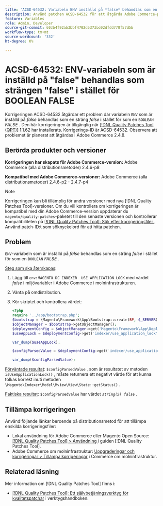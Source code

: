 ```yaml
---
title: 'ACSD-64532: Variabeln ENV inställd på *false* behandlas som en sträng *false* i stället för BOOLEAN *FALSE*'
description: Använd patchen ACSD-64532 för att åtgärda Adobe Commerce-problemet där variabeln "ENV" som är inställd på *false* behandlas som en sträng *false* i stället för som "BOOLEAN" *FALSE*.
feature: Variables
role: Admin, Developer
source-git-commit: 603b4f92ab3bbf4702d5373bd02dfdd770f57d5b
workflow-type: tm+mt
source-wordcount: '332'
ht-degree: 0%

---
```



# ACSD-64532: ENV-variabeln som är inställd på &quot;false&quot; behandlas som strängen &quot;false&quot; i stället för BOOLEAN FALSE

Korrigeringen ACSD-64532 åtgärdar ett problem där variabeln `ENV` som är inställd på *false* behandlas som en sträng *false* i stället för som en `BOOLEAN` *FALSE* . Den här korrigeringen är tillgänglig när [[!DNL Quality Patches Tool (QPT)]](/help/tools/quality-patches-tool/quality-patches-tool-to-self-serve-quality-patches.md) 1.1.62 har installerats. Korrigerings-ID är ACSD-64532. Observera att problemet är planerat att åtgärdas i Adobe Commerce 2.4.8.

## Berörda produkter och versioner

**Korrigeringen har skapats för Adobe Commerce-version:**
Adobe Commerce (alla distributionsmetoder) 2.4.6-p8

**Kompatibel med Adobe Commerce-versioner:**
Adobe Commerce (alla distributionsmetoder) 2.4.6-p2 - 2.4.7-p4

>[!NOTE]
>
>Korrigeringen kan bli tillämplig för andra versioner med nya [!DNL Quality Patches Tool]-versioner. Om du vill kontrollera om korrigeringen är kompatibel med din Adobe Commerce-version uppdaterar du `magento/quality-patches`-paketet till den senaste versionen och kontrollerar kompatibiliteten på [[!DNL Quality Patches Tool]: Sök efter korrigeringsfiler ](https://experienceleague.adobe.com/tools/commerce-quality-patches/index.html?lang=sv-SE). Använd patch-ID:t som söknyckelord för att hitta patchen.

## Problem

`ENV`-variabeln som är inställd på *false* behandlas som en sträng *false* i stället för som en `BOOLEAN` *FALSE* .

<u>Steg som ska återskapas</u>:
1. Lägg till `env:MAGENTO_DC_INDEXER__USE_APPLICATION_LOCK` med värdet *false* i miljövariabler i Adobe Commerce i molninfrastrukturen.
1. Vänta på omdistribution.
1. Kör skriptet och kontrollera värdet:

   ```php
   <?php
   require '../app/bootstrap.php';
   $bootstrap = \Magento\Framework\App\Bootstrap::create(BP, $_SERVER);
   $objectManager = $bootstrap->getObjectManager();
   $deploymentConfig = $objectManager->get('Magento\Framework\App\DeploymentConfig');
   $useAppLock = $deploymentConfig->get('indexer/use_application_lock');
   
   var_dump($useAppLock);
   
   $configParsedValue = $deploymentConfig->get('indexer/use_application_lock') ?: false;
   
   var_dump($configParsedValue); 
   ```

<u>Förväntade resultat</u>:
`$configParsedValue` , som är resultatet av metoden `isUseApplicationLock()` , måste returnera ett negativt värde för att kunna tolkas korrekt inuti metoden `\Magento\Indexer\Model\Mview\View\State::getStatus()` .

<u>Faktiska resultat</u>:
`$configParsedValue` har värdet *`string(5) false`* .

## Tillämpa korrigeringen

Använd följande länkar beroende på distributionsmetod för att tillämpa enskilda korrigeringsfiler:

* Lokal användning för Adobe Commerce eller Magento Open Source: [[!DNL Quality Patches Tool] > Användning ](/help/tools/quality-patches-tool/usage.md) i guiden [!DNL Quality Patches Tool].
* Adobe Commerce om molninfrastruktur: [Uppgraderingar och korrigeringar > Tillämpa korrigeringar](https://experienceleague.adobe.com/docs/commerce-cloud-service/user-guide/develop/upgrade/apply-patches.html?lang=sv-SE) i Commerce om molninfrastruktur.

## Relaterad läsning

Mer information om [!DNL Quality Patches Tool] finns i:
* [[!DNL Quality Patches Tool]: Ett självbetjäningsverktyg för kvalitetspatchar](/help/tools/quality-patches-tool/quality-patches-tool-to-self-serve-quality-patches.md) i verktygshandboken.
